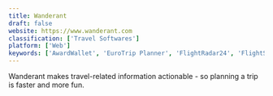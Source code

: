 ```yaml
---
title: Wanderant
draft: false 
website: https://www.wanderant.com
classification: ['Travel Softwares']
platform: ['Web']
keywords: ['AwardWallet', 'EuroTrip Planner', 'FlightRadar24', 'FlightStats', 'Flightmap', 'GateGuru', 'Google Flights', 'Polarsteps', 'Roadtrippers', 'RouteXL', 'Tour', 'Traveler Buddy', 'TripCase', 'TripHobo', 'Tripadvisor', 'Tripify', 'Tripomatic', 'Vivere.travel', 'myLike']
---
```

Wanderant makes travel-related information actionable - so planning a trip is faster and more fun.